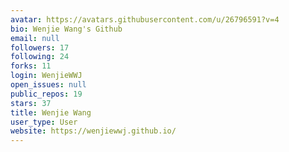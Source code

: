 ```yaml
---
avatar: https://avatars.githubusercontent.com/u/26796591?v=4
bio: Wenjie Wang's Github
email: null
followers: 17
following: 24
forks: 11
login: WenjieWWJ
open_issues: null
public_repos: 19
stars: 37
title: Wenjie Wang
user_type: User
website: https://wenjiewwj.github.io/
---
```

